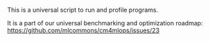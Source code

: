 This is a universal script to run and profile programs.

It is a part of our universal benchmarking and optimization roadmap: https://github.com/mlcommons/cm4mlops/issues/23
